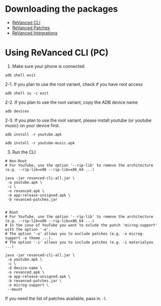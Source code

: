 Downloading the packages
==
- [ReVanced CLI](https://github.com/inotia00/revanced-cli/releases/latest)
- [ReVanced Patches](https://github.com/inotia00/revanced-patches/releases/latest)
- [ReVanced Integrations](https://github.com/inotia00/revanced-integrations/releases/latest)

Using ReVanced CLI (PC)
==
1. Make sure your phone is connected

```
adb shell exit
```

2-1. If you plan to use the root variant, check if you have root access
```
adb shell su -c exit
```

2-2. If you plan to use the root variant, copy the ADB device name
```
adb devices
```

2-3. If you plan to use the root variant, please install youtube (or youtube music) on your device first.
```
adb install -r youtube.apk
```
```
adb install -r youtube-music.apk
```

3. Run the CLI
```
# Non-Root
# For YouTube, use the option '--rip-lib' to remove the architecture (e.g. --rip-lib=x86 --rip-lib=x86_64 ...)

java -jar revanced-cli-all.jar \
 -a youtube.apk \
 -c \
 -o revanced.apk \
 -m app-release-unsigned.apk \
 -b revanced-patches.jar


# Root
# For YouTube, use the option '--rip-lib' to remove the architecture (e.g. --rip-lib=x86 --rip-lib=x86_64 ...)
# In the case of YouTube you want to exlude the patch 'microg-support' with the option '-e'.
# The option '-e' allows you to exclude patches (e.g. -e microg-support -e theme ...).
# The option '-i' allows you to include patches (e.g. -i materialyou ...)

java -jar revanced-cli-all.jar \
 -a youtube.apk \
 -c \
 -d device-name \
 -o revanced.apk \
 -m app-release-unsigned.apk \
 -b revanced-patches.jar \
 -e microg-support \
 --mount
```


If you need the list of patches available, pass in `-l`.